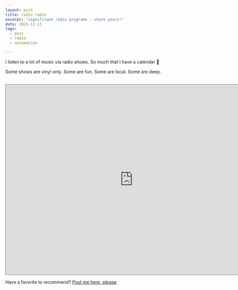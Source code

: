 ```yaml
---
layout: post
title: radio radio
excerpt: "significant radio programs - share yours!"
date: 2023-12-13
tags:
  - post
  - radio
  - automation

---
```


I listen to a lot of music via radio shows.  So much that I have a calendar 😬

Some shows are vinyl only. Some are fun. Some are local. Some are deep.


<br/>

<iframe src="https://calendar.google.com/calendar/embed?height=600&wkst=1&ctz=America%2FChicago&title=Radio%20On&mode=WEEK&showTabs=1&showNav=1&showDate=0&showTitle=0&src=NzgxMW1wcHRjbDVuZGNma2lzbWR2YW8yNnNAZ3JvdXAuY2FsZW5kYXIuZ29vZ2xlLmNvbQ&color=%23009688" style="border:solid 1px #777" width="800" height="600" frameborder="0" scrolling="no"></iframe>

<br/>

Have a favorite to recommend?  <a href="https://forms.gle/tnWervmbpQ71yzhP9">Post me here, please</a>. 
